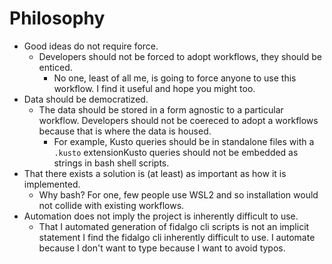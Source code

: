 # Philosophy
- Good ideas do not require force. 
  - Developers should not be forced to adopt workflows, they should be enticed.
    - No one, least of all me, is going to force anyone to use this workflow. I find it useful and hope you might too.
- Data should be democratized. 
  - The data should be stored in a form agnostic to a particular workflow. Developers should not be coereced to adopt a workflows because that is where the data is housed. 
    - For example, Kusto queries should be in standalone files with a `.kusto` extensionKusto queries should not be embedded as strings in bash shell scripts.
- That there exists a solution is (at least) as important as how it is implemented.
  - Why bash? For one, few people use WSL2 and so installation would not collide with existing workflows.
- Automation does not imply the project is inherently difficult to use.
  - That I automated generation of fidalgo cli scripts is not an implicit statement I find the fidalgo cli inherently difficult to use. I automate because I don't want to type because I want to avoid typos.
